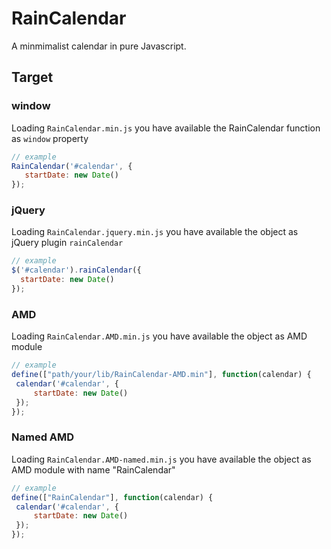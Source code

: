 # RainCalendar

A minmimalist calendar in pure Javascript. 

## Target

### window
 
 Loading `RainCalendar.min.js` you have available the RainCalendar function as `window` property
 ```javascript
 // example
 RainCalendar('#calendar', {
    startDate: new Date()
 });
 ```
### jQuery
 
 Loading `RainCalendar.jquery.min.js` you have available the object as jQuery plugin `rainCalendar`
  ```javascript
  // example
 $('#calendar').rainCalendar({
    startDate: new Date()
 });
  ```
### AMD
  
  Loading `RainCalendar.AMD.min.js` you have available the object as AMD module
  
   ```javascript
   // example
  define(["path/your/lib/RainCalendar-AMD.min"], function(calendar) {
    calendar('#calendar', {
        startDate: new Date()
    });
  });
   ```
   
### Named AMD
 
 Loading `RainCalendar.AMD-named.min.js` you have available the object as AMD module with name "RainCalendar"
 
  ```javascript
  // example
 define(["RainCalendar"], function(calendar) {
   calendar('#calendar', {
       startDate: new Date()
   });
 });
  ```
   